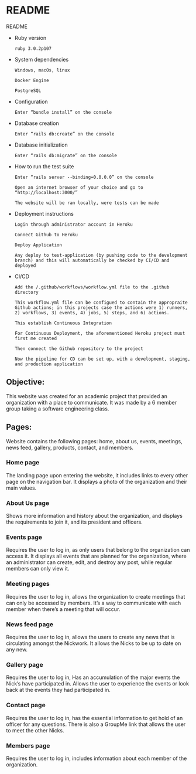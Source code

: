 # README

README

* Ruby version

      ruby 3.0.2p107

* System dependencies

      Windows, macOs, linux

      Docker Engine

      PostgreSQL

* Configuration

      Enter “bundle install” on the console

* Database creation

      Enter “rails db:create” on the console

* Database initialization

      Enter “rails db:migrate” on the console

* How to run the test suite

      Enter “rails server --binding=0.0.0.0” on the console

      Open an internet browser of your choice and go to “http://localhost:3000/”

      The website will be ran locally, were tests can be made

* Deployment instructions

      Login through administrator account in Heroku

      Connect Github to Heroku

      Deploy Application

      Any deploy to test-application (by pushing code to the development branch) and this will automatically be checked by CI/CD and deployed
      
* CI/CD

      Add the /.github/workflows/workflow.yml file to the .github directory

      This workflow.yml file can be configued to contain the appropraite Github actions; in this projects case the actions were 1) runners, 2) workflows, 3) events, 4) jobs, 5) steps, and 6) actions.
      
      This establish Continuous Integration
      
      For Continuous Deployment, the aforementioned Heroku project must first me created

      Then connect the Github repository to the project

      Now the pipeline for CD can be set up, with a development, staging, and production application

 
 ## Objective:
 
This website was created for an academic project that provided an organization with a place to communicate. It was made by a 6 member group taking a software engineering class.
 
 ## Pages:
Website contains the following pages: home, about us, events, meetings, news feed, gallery, products, contact, and members. 

### Home page
The landing page upon entering the website, it includes links to every other page on the navigation bar. It displays a photo of the organization and their main values.

### About Us page 
Shows more information and history about the organization, and displays the requirements to join it, and its president and officers.

### Events page
Requires the user to log in, as only users that belong to the organization can access it. It displays all events that are planned for the organization, where an administrator can create, edit, and destroy any post, while regular members can only view it.

### Meeting pages

Requires the user to log in, allows the organization to create meetings that can only be accessed by members. It’s a way to communicate with each member when there’s a meeting that will occur.

### News feed page
Requires the user to log in, allows the users to create any news that is circulating amongst the Nickwork. It allows the Nicks to be up to date on any new.

### Gallery page
Requires the user to log in, Has an accumulation of the major events the Nick’s have participated in. Allows the user to experience the events or look back at the events they had participated in.

### Contact page
Requires the user to log in, has the essential information to get hold of an officer for any questions. There is also a GroupMe link that allows the user to meet the other Nicks.

### Members page
Requires the user to log in, includes information about each member of the organization.

